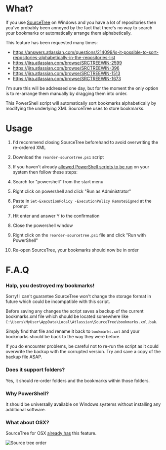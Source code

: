 # What?
If you use [SourceTree](http://www.sourcetreeapp.com/) on Windows and you have a lot of repositories then you've probably been annoyed by the fact that there's no way to search your bookmarks or automatically arrange them alphabetically.

This feature has been requested many times:

* https://answers.atlassian.com/questions/214099/is-it-possible-to-sort-repositories-alphabetically-in-the-repositories-list
* https://jira.atlassian.com/browse/SRCTREEWIN-2599
* https://jira.atlassian.com/browse/SRCTREEWIN-396
* https://jira.atlassian.com/browse/SRCTREEWIN-1513
* https://jira.atlassian.com/browse/SRCTREEWIN-1673

I'm sure this will be addressed one day, but for the moment the only option is to re-arrange them manually by dragging them into order.

This PowerShell script will automatically sort bookmarks alphabetically by modifying the underlying XML SourceTree uses to store bookmarks.

# Usage

1. I'd recommend closing SourceTree beforehand to avoid overwriting the re-ordered XML

2. Download the `reorder-sourcetree.ps1` script

3. If you haven't already [allowed PowerShell scripts to be run](https://technet.microsoft.com/en-us/library/bb613481.aspx) on your system then follow these steps:

1. Search for "powershell" from the start menu
2. Right click on powershell and click "Run as Administrator"
3. Paste in `Set-ExecutionPolicy -ExecutionPolicy RemoteSigned` at the prompt
4. Hit enter and answer Y to the confirmation
5. Close the powershell window

4. Right click on the `reorder-sourcetree.ps1` file and click "Run with PowerShell"

5. Re-open SourceTree, your bookmarks should now be in order

# F.A.Q

### Halp, you destroyed my bookmarks!

Sorry! I can't guarantee SourceTree won't change the storage format in future which could be incompatible with this script.

Before saving any changes the script saves a backup of the current bookmarks.xml file which should be located somewhere like `C:\Users\MyUser\AppData\Local\Atlassian\SourceTree\bookmarks.xml.bak`.

Simply find that file and rename it back to `bookmarks.xml` and your bookmarks should be back to the way they were before.

If you do encounter problems, be careful not to re-run the script as it could overwrite the backup with the corrupted version. Try and save a copy of the backup file ASAP.

### Does it support folders?

Yes, it should re-order folders and the bookmarks within those folders.

### Why PowerShell?

It should be universally available on Windows systems without installing any additional software.

### What about OSX?

SourceTree for OSX [already has](https://blog.sourcetreeapp.com/2012/05/15/bookmarks-window-reloaded/) this feature.

![Source tree order](https://blog.sourcetreeapp.com/files/2012/05/Bookmarks_sort.png)


